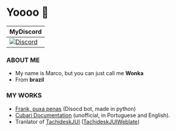 # Yoooo 👋
| MyDiscord |
|----------|
| [![Discord](https://img.shields.io/discord/845630189987037185?color=blue&logo=Discord)](https://discord.gg/qdZ7tbJxjV) |

### ABOUT ME
- My name is Marco, but you can just call me **Wonka**
- From **brazil**

### MY WORKS
* [Frank, puxa penas](https://github.com/SrW0nka/FrankPuxaPenas) (Disocd bot, made in python)
* [Cubari Documentation](https://github.com/SrW0nka/CubariDocumentation) (unofficial, in Portuguese and English).
* Tranlator of [TachideskJUI](https://github.com/Suwayomi/TachideskJUI) ([TachideskJUIWeblate](https://hosted.weblate.org/projects/tachideskjui/))

